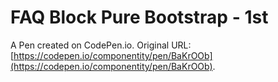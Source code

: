 # FAQ Block Pure Bootstrap - 1st

A Pen created on CodePen.io. Original URL: [https://codepen.io/componentity/pen/BaKrOOb](https://codepen.io/componentity/pen/BaKrOOb).


